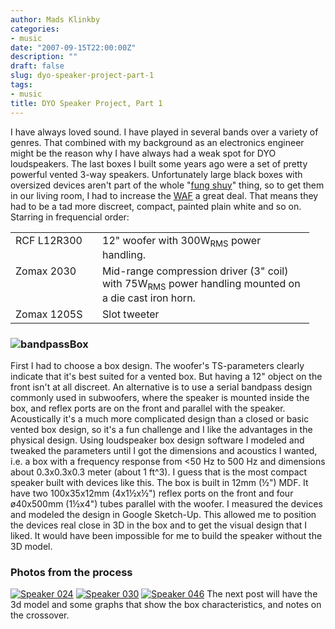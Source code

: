 ```yaml
---
author: Mads Klinkby
categories:
- music
date: "2007-09-15T22:00:00Z"
description: ""
draft: false
slug: dyo-speaker-project-part-1
tags:
- music
title: DYO Speaker Project, Part 1
---
```



I have always loved sound. I have played in several bands over a variety of genres. That combined with my background as an electronics engineer might be the reason why I have always had a weak spot for DYO loudspeakers. The last boxes I built some years ago were a set of pretty powerful vented 3-way speakers. Unfortunately large black boxes with oversized devices aren't part of the whole "[fung shuy](http://www.google.com/search?q=feng+shui)" thing, so to get them in our living room, I had to increase the [WAF](http://en.wikipedia.org/wiki/WAF) a great deal. That means they had to be a tad more discreet, compact, painted plain white and so on. Starring in frequencial order:   <table border="0" width="446" cellpadding="2" cellspacing="0"> <tr> <td width="121" valign="top">RCF L12R300</td> <td width="323" valign="top">12" woofer with 300W<sub>RMS</sub> power handling.</td> </tr>  <tr> <td width="122" valign="top">Zomax 2030</td> <td width="323" valign="top">Mid-range compression driver (3" coil) with 75W<sub>RMS</sub> power handling mounted on a die cast iron horn.</td> </tr>  <tr> <td width="123" valign="top">Zomax 1205S</td> <td width="323" valign="top">Slot tweeter</td> </tr> </table>  

### ![bandpass](http://static.getya.net/013/images/bandpass.png)Box

  First I had to choose a box design. The woofer's TS-parameters clearly indicate that it's best suited for a vented box. But having a 12" object on the front isn't at all discreet. An alternative is to use a serial bandpass design commonly used in subwoofers, where the speaker is mounted inside the box, and reflex ports are on the front and parallel with the speaker. Acoustically it's a much more complicated design than a closed or basic vented box design, so it's a fun challenge and I like the advantages in the physical design. Using loudspeaker box design software I modeled and tweaked the parameters until I got the dimensions and acoustics I wanted, i.e. a box with a frequency response from <50 Hz to 500 Hz and dimensions about 0.3x0.3x0.3 meter (about 1 ft^3). I guess that is the most compact speaker built with devices like this. The box is built in 12mm (½") MDF. It have two 100x35x12mm (4x1½x½") reflex ports on the front and four ø40x500mm (1½x4") tubes parallel with the woofer. I measured the devices and modeled the design in Google Sketch-Up. This allowed me to position the devices real close in 3D in the box and to get the visual design that I liked. It would have been impossible for me to build the speaker without the 3D model.   

### Photos from the process

  [![Speaker 024](http://static.getya.net/013/images/speaker-024-thumb.jpg)](http://static.getya.net/013/images/speaker-024.jpg) [![Speaker 030](http://static.getya.net/013/images/speaker-030-thumb.jpg)](http://static.getya.net/013/images/speaker-030.jpg) [![Speaker 046](http://static.getya.net/013/images/speaker-046-thumb.jpg)](http://static.getya.net/013/images/speaker-046.jpg) The next post will have the 3d model and some graphs that show the box characteristics, and notes on the crossover.

